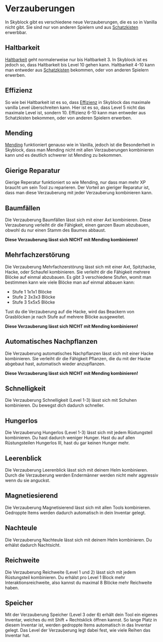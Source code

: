 # Verzauberungen
In Skyblock gibt es verschiedene neue Verzauberungen, die es so in Vanilla nicht gibt. Sie sind nur von anderen Spielern und aus [Schatzkisten](../game-mechanics/treasure-chests.md) erwerbbar.

## Haltbarkeit
[Haltbarkeit](https://de.minecraft.wiki/w/Haltbarkeit) geht normalerweise nur bis Haltbarkeit 3. In Skyblock ist es jedoch so, dass Haltbarkeit bis Level 10 gehen kann. Haltbarkeit 4-10 kann man entweder aus [Schatzkisten](./treasure-chests.md) bekommen, oder von anderen Spielern erwerben.

## Effizienz
So wie bei Haltbarkeit ist es so, dass [Effizienz](https://de.minecraft.wiki/w/Effizienz) in Skyblock das maximale vanilla Level überschreiten kann. Hier ist es so, dass Level 5 nicht das maximale Level ist, sondern 10. Effizienz 6-10 kann man entweder aus Schatzkisten bekommen, oder von anderen Spielern erwerben.

## Mending
[Mending](https://de.minecraft.wiki/w/Reparatur) funktioniert genauso wie in Vanilla, jedoch ist die Besonderheit in Skyblock, dass man Mending nicht mit allen Verzauberungen kombinieren kann und es deutlich schwerer ist Mending zu bekommen.

## Gierige Reparatur
Gierige Reperatur funktioniert so wie Mending, nur dass man mehr XP braucht um sein Tool zu reparieren. Der Vorteil an gieriger Reparatur ist, dass man diese Verzauberung mit jeder Verzauberung kombinieren kann.

## Baumfällen
Die Verzauberung Baumfällen lässt sich mit einer Axt kombinieren. Diese Verzauberung verleiht dir die Fähigkeit, einen ganzen Baum abzubauen, obwohl du nur einen Stamm des Baumes abbaust.

**Diese Verzauberung lässt sich NICHT mit Mending kombinieren!**

## Mehrfachzerstörung
Die Verzauberung Mehrfachzerstörung lässt sich mit einer Axt, Spitzhacke, Hacke, oder Schaufel kombinieren. Sie verleiht dir die Fähigkeit mehrere Blöcke auf einmal abzubauen. Es gibt 3 verschiedene Stufen, womit man bestimmen kann wie viele Blöcke man auf einmal abbauen kann:
- Stufe 1 1x1x1 Blöcke
- Stufe 2 3x3x3 Blöcke
- Stufe 3 5x5x5 Blöcke

Tust du die Verzauberung auf die Hacke, wird das Beackern von Grasblöcken je nach Stufe auf mehrere Blöcke ausgeweitet.

**Diese Verzauberung lässt sich NICHT mit Mending kombinieren!**


## Automatisches Nachpflanzen
Die Verzauberung automatisches Nachpflanzen lässt sich mit einer Hacke kombinieren. Sie verleiht dir die Fähigkeit Pflanzen, die du mit der Hacke abgebaut hast, automatisch wieder anzupflanzen.

**Diese Verzauberung lässt sich NICHT mit Mending kombinieren!**

## Schnelligkeit
Die Verzauberung Schnelligkeit (Level 1-3) lässt sich mit Schuhen kombinieren. Du bewegst dich dadurch schneller.

## Hungerlos
Die Verzauberung Hungerlos (Level 1-3) lässt sich mit jedem Rüstungsteil kombinieren. Du hast dadurch weniger Hunger. Hast du auf allen Rüstungsteilen Hungerlos III, hast du gar keinen Hunger mehr.

## Leerenblick
Die Verzauberung Leerenblick lässt sich mit deinem Helm kombinieren. Durch die Verzauberung werden Endermänner werden nicht mehr aggressiv wenn du sie anguckst.

## Magnetiesierend
Die Verzauberung Magnetisierend lässt sich mit allen Tools kombinieren. Gedroppte Items werden dadurch automatisch in dein Inventar gelegt.

## Nachteule
Die Verzauberung Nachteule lässt sich mit deinem Helm kombinieren. Du erhälst dadurch Nachtsicht.

## Reichweite
Die Verzauberung Reichweite (Level 1 und 2) lässt sich mit jedem Rüstungsteil kombinieren. Du erhälst pro Level 1 Block mehr Interaktionsreichweite, also kannst du maximal 8 Blöcke mehr Reichweite haben.

## Speicher
Mit der Verzauberung Speicher (Level 3 oder 6)  erhält dein Tool ein eigenes Inventar, welches du mit Shift + Rechtsklick öffnen kannst. So lange Platz in diesem Inventar ist, werden gedroppte Items automatisch in das Inventar gelegt. Das Level der Verzauberung legt dabei fest, wie viele Reihen das Inventar hat.

